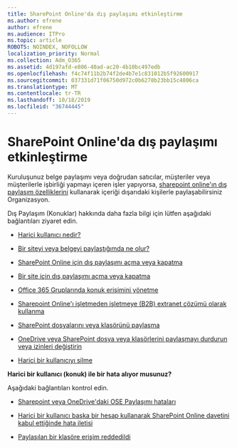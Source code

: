 ```yaml
---
title: SharePoint Online'da dış paylaşımı etkinleştirme
ms.author: efrene
author: efrene
ms.audience: ITPro
ms.topic: article
ROBOTS: NOINDEX, NOFOLLOW
localization_priority: Normal
ms.collection: Adm_O365
ms.assetid: 4d197afd-e806-40ad-ac20-4b10bc497edb
ms.openlocfilehash: f4c74f11b2b74f2de4b7e1c831012b5f92600917
ms.sourcegitcommit: 037331d71f06750d972c0b6278b23bb15c4806ca
ms.translationtype: MT
ms.contentlocale: tr-TR
ms.lasthandoff: 10/18/2019
ms.locfileid: "36744445"
---
```

# <a name="enable-external-sharing-in-sharepoint-online"></a>SharePoint Online'da dış paylaşımı etkinleştirme

Kuruluşunuz belge paylaşımı veya doğrudan satıcılar, müşteriler veya müşterilerle işbirliği yapmayı içeren işler yapıyorsa, [sharepoint online'ın dış paylaşım özelliklerini](https://docs.microsoft.com/sharepoint/external-sharing-overview) kullanarak içeriği dışarıdaki kişilerle paylaşabilirsiniz Organizasyon.

Dış Paylaşım (Konuklar) hakkında daha fazla bilgi için lütfen aşağıdaki bağlantıları ziyaret edin.

- [Harici kullanıcı nedir?](https://docs.microsoft.com/sharepoint/external-sharing-overview#what-is-an-external-user)

- [Bir siteyi veya belgeyi paylaştığımda ne olur?](https://docs.microsoft.com/sharepoint/external-sharing-overview#what-happens-when-i-share-a-site-or-document)

- [SharePoint Online için dış paylaşımı açma veya kapatma](https://docs.microsoft.com/sharepoint/turn-external-sharing-on-or-off)

- [Bir site için dış paylaşımı açma veya kapatma](https://docs.microsoft.com/sharepoint/change-external-sharing-site)

- [Office 365 Gruplarında konuk erişimini yönetme](https://docs.microsoft.com/office365/admin/create-groups/manage-guest-access-in-groups?view=o365-worldwide)

- [Sharepoint Online'ı işletmeden işletmeye (B2B) extranet çözümü olarak kullanma](https://docs.microsoft.com/sharepoint/create-b2b-extranet)

- [SharePoint dosyalarını veya klasörünü paylaşma](https://support.office.com/article/share-sharepoint-files-or-folders-1fe37332-0f9a-4719-970e-d2578da4941c)

- [OneDrive veya SharePoint dosya veya klasörlerini paylaşmayı durdurun veya izinleri değiştirin](https://support.office.com/article/stop-sharing-onedrive-or-sharepoint-files-or-folders-or-change-permissions-0a36470f-d7fe-40a0-bd74-0ac6c1e13323)

- [Harici bir kullanıcıyı silme](https://docs.microsoft.com/sharepoint/remove-users#delete-a-guest-from-the-microsoft-365-admin-center)

**Harici bir kullanıcı (konuk) ile bir hata alıyor musunuz?**

Aşağıdaki bağlantıları kontrol edin. 

- [Sharepoint veya OneDrive'daki OSE Paylaşımı hataları](https://docs.microsoft.com/sharepoint/sharepoint-onedrive-error-message)

- [Harici bir kullanıcı başka bir hesap kullanarak SharePoint Online davetini kabul ettiğinde hata iletisi](https://docs.microsoft.com/sharepoint/support/sharing-and-permissions/error-when-external-user-accepts-an-invitation-by-using-another-account)

- [Paylaşılan bir klasöre erişim reddedildi](https://docs.microsoft.com/sharepoint/support/sharing-and-permissions/cannot-access-shared-folder)
